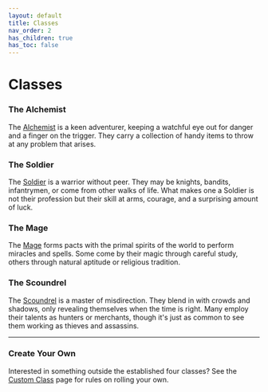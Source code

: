 ```yaml
---
layout: default
title: Classes
nav_order: 2
has_children: true
has_toc: false
---
```


# Classes

### <span style="color: {{ site.alchemist_color }}">The Alchemist</span>

The [Alchemist](alchemist/index.md) is a keen adventurer, keeping a watchful eye out for danger and a finger on the trigger. They carry a collection of handy items to throw at any problem that arises.

### <span style="color: {{ site.soldier_color }}">The Soldier</span>

The [Soldier](soldier/index.md) is a warrior without peer. They may be knights, bandits, infantrymen, or come from other walks of life. What makes one a Soldier is not their profession but their skill at arms, courage, and a surprising amount of luck.

### <span style="color: {{ site.mage_color }}">The Mage</span>

The [Mage](mage/index.md) forms pacts with the primal spirits of the world to perform miracles and spells. Some come by their magic through careful study, others through natural aptitude or religious tradition.

### <span style="color: {{ site.scoundrel_color }}">The Scoundrel</span>

The [Scoundrel](scoundrel/index.md) is a master of misdirection. They blend in with crowds and shadows, only revealing themselves when the time is right. Many employ their talents as hunters or merchants, though it's just as common to see them working as thieves and assassins.

---

### Create Your Own

Interested in something outside the established four classes? See the [Custom Class](../more/custom_class.html) page for rules on rolling your own.
